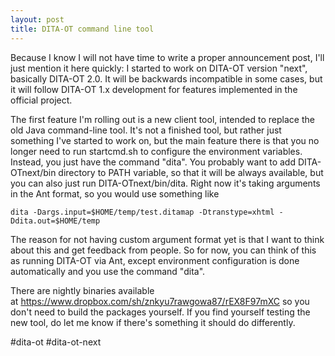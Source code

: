 ```yaml
---
layout: post
title: DITA-OT command line tool
---
```

Because I know I will not have time to write a proper announcement post, I'll just mention it here quickly: I started to work on DITA-OT version "next", basically DITA-OT 2.0. It will be backwards incompatible in some cases, but it will follow DITA-OT 1.x development for features implemented in the official project.

The first feature I'm rolling out is a new client tool, intended to replace the old Java command-line tool. It's not a finished tool, but rather just something I've started to work on, but the main feature there is that you no longer need to run startcmd.sh to configure the environment variables. Instead, you just have the command "dita". You probably want to add DITA-OTnext/bin directory to PATH variable, so that it will be always available, but you can also just run DITA-OTnext/bin/dita. Right now it's taking arguments in the Ant format, so you would use something like

    dita -Dargs.input=$HOME/temp/test.ditamap -Dtranstype=xhtml -Ddita.out=$HOME/temp

The reason for not having custom argument format yet is that I want to think about this and get feedback from people. So for now, you can think of this as running DITA-OT via Ant, except environment configuration is done automatically and you use the command "dita".

There are nightly binaries available at https://www.dropbox.com/sh/znkyu7rawgowa87/rEX8F97mXC so you don't need to build the packages yourself. If you find yourself testing the new tool, do let me know if there's something it should do differently.

\#dita-ot #dita-ot-next